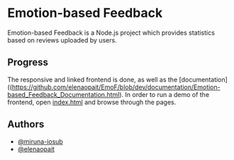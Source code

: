 # Emotion-based Feedback
Emotion-based Feedback is a Node.js project which provides statistics based on reviews uploaded by users.




## Progress
The responsive and linked frontend is done, as well as the [documentation]((https://github.com/elenaopait/EmoF/blob/dev/documentation/Emotion-based_Feedback_Documentation.html). In order to run a demo of the frontend, open [index.html](https://github.com/elenaopait/EmoF/blob/dev/pages/index.html) and browse through the pages.
## Authors
- [@miruna-iosub](https://github.com/miruna-iosub)
- [@elenaopait](https://github.com/elenaopait)
